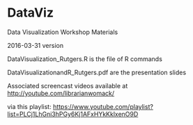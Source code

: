 # DataViz
Data Visualization Workshop Materials

2016-03-31 version

DataVisualization_Rutgers.R is the file of R commands

DataVisualizationandR_Rutgers.pdf are the presentation slides

Associated screencast videos available at http://youtube.com/librarianwomack/

via this playlist: https://www.youtube.com/playlist?list=PLCj1LhGni3hPGy6Kj1AFxHYkKklxenO9D
